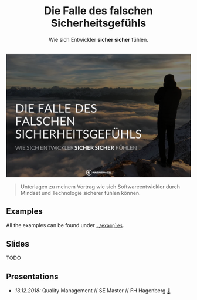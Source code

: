 <h1 align="center">Die Falle des falschen Sicherheitsgefühls</h1>
<div align="center">
  <span>Wie sich Entwickler <strong>sicher sicher</strong> fühlen.</span>
</div>
<br />

![frontpage](frontpage.png)

> Unterlagen zu meinem Vortrag wie sich Softwareentwickler durch Mindset und Technologie sicherer fühlen können. 

## Examples
All the examples can be found under [`./examples`](./examples).

## Slides
TODO

## Presentations
- *13.12.2018:* Quality Management // SE Master // FH Hagenberg [:file_folder:](https://github.com/bemayr/talk.developer-confidence/releases/tag/2018-12-13-hagenberg)
